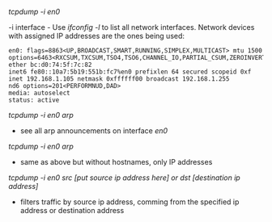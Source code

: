 *tcpdump -i en0*

-i interface - Use *ifconfig -l* to list all network interfaces. Network devices with assigned IP addresses are the ones being used:

    en0: flags=8863<UP,BROADCAST,SMART,RUNNING,SIMPLEX,MULTICAST> mtu 1500
	options=6463<RXCSUM,TXCSUM,TSO4,TSO6,CHANNEL_IO,PARTIAL_CSUM,ZEROINVERT_CSUM>
	ether bc:d0:74:5f:7c:82
	inet6 fe80::10a7:5b19:551b:fc7%en0 prefixlen 64 secured scopeid 0xf
	inet 192.168.1.105 netmask 0xffffff00 broadcast 192.168.1.255
	nd6 options=201<PERFORMNUD,DAD>
	media: autoselect
	status: active

*tcpdump -i en0 arp*

- see all arp announcements on interface *en0*


*tcpdump -i en0 arp*

- same as above but without hostnames, only IP addresses


*tcpdump -i en0 src [put source ip address here] or dst [destination ip address]*

- filters traffic by source ip address, comming from the specified ip address or destination address